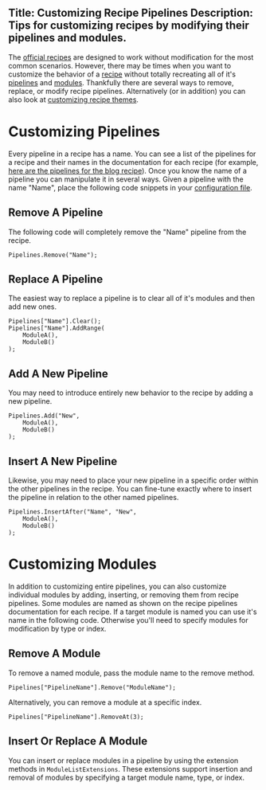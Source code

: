 Title: Customizing Recipe Pipelines
Description: Tips for customizing recipes by modifying their pipelines and modules.
---
The [official recipes](/recipes) are designed to work without modification for the most common scenarios. However, there may be times when you want to customize the behavior of a [recipe](/docs/concepts/recipes) without totally recreating all of it's [pipelines](/docs/concepts/pipelines) and [modules](/docs/concepts/modules). Thankfully there are several ways to remove, replace, or modify recipe pipelines. Alternatively (or in addition) you can also look at [customizing recipe themes](/docs/extensibility/customizing-recipe-themes).

# Customizing Pipelines

Every pipeline in a recipe has a name. You can see a list of the pipelines for a recipe and their names in the documentation for each recipe (for example, [here are the pipelines for the blog recipe](/recipes/blog/pipelines)). Once you know the name of a pipeline you can manipulate it in several ways. Given a pipeline with the name "Name", place the following code snippets in your [configuration file](/docs/usage/configuration).

## Remove A Pipeline

The following code will completely remove the "Name" pipeline from the recipe.

```
Pipelines.Remove("Name");
```

## Replace A Pipeline

The easiest way to replace a pipeline is to clear all of it's modules and then add new ones.

```
Pipelines["Name"].Clear();
Pipelines["Name"].AddRange(
    ModuleA(),
    ModuleB()
);
```

## Add A New Pipeline

You may need to introduce entirely new behavior to the recipe by adding a new pipeline.

```
Pipelines.Add("New",
    ModuleA(),
    ModuleB()
);
```

## Insert A New Pipeline

Likewise, you may need to place your new pipeline in a specific order within the other pipelines in the recipe. You can fine-tune exactly where to insert the pipeline in relation to the other named pipelines.

```
Pipelines.InsertAfter("Name", "New",
    ModuleA(),
    ModuleB()
);
```

# Customizing Modules

In addition to customizing entire pipelines, you can also customize individual modules by adding, inserting, or removing them from recipe pipelines. Some modules are named as shown on the recipe pipelines documentation for each recipe. If a target module is named you can use it's name in the following code. Otherwise you'll need to specify modules for modification by type or index.

## Remove A Module

To remove a named module, pass the module name to the remove method.

```
Pipelines["PipelineName"].Remove("ModuleName");
```

Alternatively, you can remove a module at a specific index.

```
Pipelines["PipelineName"].RemoveAt(3);
```

## Insert Or Replace A Module

You can insert or replace modules in a pipeline by using the extension methods in `ModuleListExtensions`. These extensions support insertion and removal of modules by specifying a target module name, type, or index.
